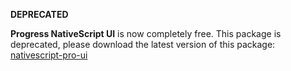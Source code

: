 __DEPRECATED__

**Progress NativeScript UI** is now completely free. This package is deprecated, please download the latest version of this package: [nativescript-pro-ui](https://www.npmjs.com/package/nativescript-pro-ui)

